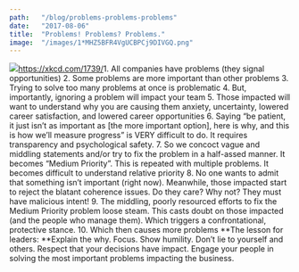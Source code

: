 ```yaml
---
path:	"/blog/problems-problems-problems"
date:	"2017-08-06"
title:	"Problems! Problems? Problems."
image:	"/images/1*MHZ5BFR4VgUCBPCj9DIVGQ.png"
---
```


![](/images/1*MHZ5BFR4VgUCBPCj9DIVGQ.png)<https://xkcd.com/1739/>1. All companies have problems (they signal opportunities)
2. Some problems are more important than other problems
3. Trying to solve too many problems at once is problematic
4. But, importantly, ignoring a problem will impact your team
5. Those impacted will want to understand why you are causing them anxiety, uncertainty, lowered career satisfaction, and lowered career opportunities
6. Saying “be patient, it just isn’t as important as [the more important option], here is why, and this is how we’ll measure progress” is VERY difficult to do. It requires transparency and psychological safety.
7. So we concoct vague and middling statements and/or try to fix the problem in a half-assed manner. It becomes “Medium Priority”. This is repeated with multiple problems. It becomes difficult to understand relative priority
8. No one wants to admit that something isn’t important (right now). Meanwhile, those impacted start to reject the blatant coherence issues. Do they care? Why not? They must have malicious intent!
9. The middling, poorly resourced efforts to fix the Medium Priority problem loose steam. This casts doubt on those impacted (and the people who manage them). Which triggers a confrontational, protective stance.
10. Which then causes more problems
**The lesson for leaders: **Explain the why. Focus. Show humility. Don’t lie to yourself and others. Respect that your decisions have impact. Engage your people in solving the most important problems impacting the business.

